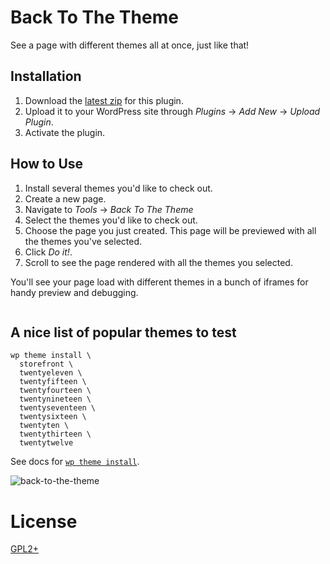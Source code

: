 # Back To The Theme

See a page with different themes all at once, just like that!

## Installation

1. Download the [latest zip](https://github.com/simison/back-to-the-theme/archive/master.zip) for this plugin.
2. Upload it to your WordPress site through _Plugins_ → _Add New_ → _Upload Plugin_.
3. Activate the plugin. 

## How to Use

1. Install several themes you'd like to check out.
2. Create a new page.
3. Navigate to _Tools_ → _Back To The Theme_
4. Select the themes you'd like to check out.
5. Choose the page you just created. This page will be previewed with all the themes you've selected.
6. Click _Do it!_.
7. Scroll to see the page rendered with all the themes you selected.

You'll see your page load with different themes in a bunch of iframes for handy preview and debugging.

<img src="delorean.gif" alt="" />

## A nice list of popular themes to test

```
wp theme install \
  storefront \
  twentyeleven \
  twentyfifteen \
  twentyfourteen \
  twentynineteen \
  twentyseventeen \
  twentysixteen \
  twentyten \
  twentythirteen \
  twentytwelve
```

See docs for [`wp theme install`](https://developer.wordpress.org/cli/commands/theme/install/).

![back-to-the-theme](https://user-images.githubusercontent.com/746152/52388377-d9c65880-2a6c-11e9-9a53-c6167b71862a.gif)


# License
[GPL2+](./LICENSE.txt)
